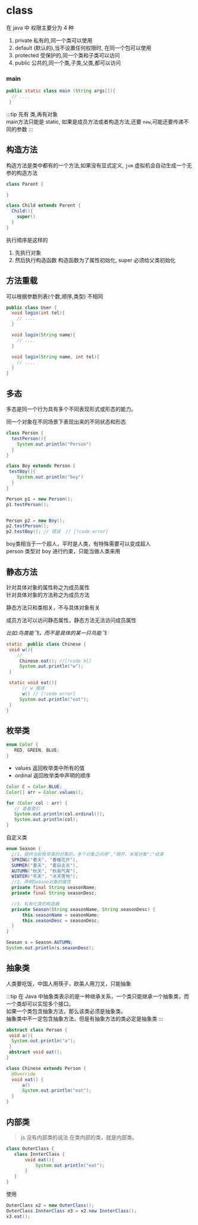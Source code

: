 
# class

在 java 中 权限主要分为 4 种
1. private 私有的,同一个类可以使用
2. default (默认的),当不设置任何权限时, 在同一个包可以使用
3. protected 受保护的,同一个类和子类可以访问
4. public 公共的,同一个类,子类,父类,都可以访问
### main
```java
public static class main (String args[]){
  // ....
 }
```

:::tip
  先有 类,再有对象   
  main方法只能是 static, 如果是成员方法或者构造方法,还要 `new`,可能还要传递不同的参数
:::

## 构造方法

构造方法是类中都有的一个方法,如果没有显式定义, `jvm` 虚拟机会自动生成一个无参的构造方法

```java
class Parent {

}

class Child extends Parent {
  Child(){
    super()
  }
}
```
执行顺序是这样的
1. 先执行对象
2. 然后执行构造函数
 构造函数为了属性初始化, super 必须给父类初始化  


 ## 方法重载

可以根据参数列表(个数,顺序,类型) 不相同

```java
public class User {
  void login(int tel){
    // ....
  }

  void login(String name){
    // ....
  }

  void login(String name, int tel){
    // ....
  }
}
```

## 多态

多态是同一个行为具有多个不同表现形式或形态的能力。  

同一个对象在不同场景下表现出来的不同状态和形态

```java
class Person {
  testPerson(){
    System.out.println("Person")
  }
}

class Boy extends Person {
 testBoy(){
    System.out.println("boy")
  }
}
```

```java
Person p1 = new Person();
p1.testPerson(); 


Person p2 = new Boy();
p2.testPerson();  
p2.testBoy(); // 错误  // [!code error]
```
boy类相当于一个超人，平时是人类，有特殊需要可以变成超人    
person 类型对 boy 进行约束，只能当做人类来用

## 静态方法

针对具体对象的属性称之为成员属性  
针对具体对象的方法称之为成员方法  

静态方法只和类相关，不与具体对象有关    

成员方法可以访问静态属性，静态方法无法访问成员属性

*比如:鸟类能飞，而不是具体的某一只鸟能飞*


```java
static  public class Chinese {
 void w(){
    // 
     Chinese.eat(); //[!code hl]
     System.out.println("w");
 }

 static void eat(){
      // w 报错
      w() // [!code error]
     System.out.println("eat");
 }
}
```

## 枚举类

```java
enum Color {
   RED, GREEN, BLUE;
}
```
- values 返回枚举类中所有的值
- ordinal 返回枚举类中声明的顺序
```java
Color C = Color.BLUE;
Color[] arr = Color.values();

for (Color col : arr) {
   // 查看索引
   System.out.println(col.ordinal());
   System.out.println(col);
}
```
自定义类

```java
enum Season {
  //1、提供当前枚举类的对象的，多个对象之间用","隔开，末尾对象";"结束
  SPRING("春天", "春暖花开"),
  SUMMER("夏天", "夏日炎炎"),
  AUTUMN("秋天", "秋高气爽"),
  WINTER("冬天", "冰天雪地");
  //2、声明Season对象的属性
  private final String seasonName;
  private final String seasonDesc;

  //3、私有化类的构造器
  private Season(String seasonName, String seasonDesc) {
      this.seasonName = seasonName;
      this.seasonDesc = seasonDesc;
  }
}
```

```java
Season s = Season.AUTUMN;
System.out.println(s.seasonDesc);
```


## 抽象类
人类要吃饭，中国人用筷子，欧美人用刀叉，只能抽象

:::tip
在 Java 中抽象类表示的是一种继承关系，一个类只能继承一个抽象类，而一个类却可以实现多个接口。  
如果一个类包含抽象方法，那么该类必须是抽象类。  
抽象类中不一定包含抽象方法，但是有抽象方法的类必定是抽象类
:::
```java
abstract class Person {
 void a(){
  System.out.println("a");
 }
 abstract void eat();
}
```

```java
class Chinese extends Person {
  @Override
  void eat() {
      a()
      System.out.println("eat");
  }
}
```

## 内部类
> js 没有内部类的说法
在类内部的类，就是内部类。
```java
class OuterClass {
   class InnterClass {
       void eat(){
           System.out.println("eat");
       }
   }
}
```
使用
```java
OuterClass x2 = new OuterClass();
OuterClass.InnterClass x3 = x2.new InnterClass();
x3.eat();
```
